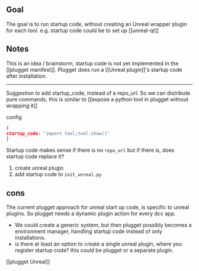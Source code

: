## Goal
The goal is to run startup code, without creating an Unreal wrapper plugin for each tool.
e.g. startup code could be to set up [[unreal-qt]]
## Notes
This is an idea / brainstorm, startup code is not yet implemented in the [[plugget manifest]].
Plugget does run a [[Unreal plugin]]'s startup code after installation.

---
Suggestion to add startup_code, instead of a repo_url.
So we can distribute pure commands, this is similar to [[expose a python tool in plugget without wrapping it]]

config
```json
{
startup_code: "import tool;tool.show()"
}
```

Startup code makes sense if there is no `repo_url`
but if there is, does startup code replace it?

1. create unreal plugin
2. add startup code to `init_unreal.py`
## cons
The current plugget approach for unreal start up code, is specific to unreal plugins.
So plugget needs a dynamic plugin action for every dcc app.
- We could create a generic system, but then plugget possibly becomes a environment manager, handling startup code instead of only installations.
- is there at least an option to create a single unreal plugin, where you register startup code? this could be plugget or a separate plugin.

[[plugget Unreal]]